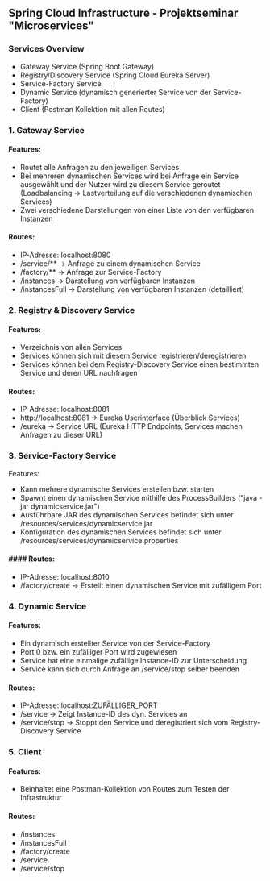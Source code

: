 ## Spring Cloud Infrastructure - Projektseminar "Microservices"
### Services Overview
* Gateway Service (Spring Boot Gateway)
* Registry/Discovery Service (Spring Cloud Eureka Server)
* Service-Factory Service
* Dynamic Service (dynamisch generierter Service von der Service-Factory)
* Client (Postman Kollektion mit allen Routes)

### 1. Gateway Service
#### Features:
* Routet alle Anfragen zu den jeweiligen Services
* Bei mehreren dynamischen Services wird bei Anfrage ein Service ausgewählt und der Nutzer wird zu diesem Service geroutet (Loadbalancing -> Lastverteilung auf die verschiedenen dynamischen Services)
* Zwei verschiedene Darstellungen von einer Liste von den verfügbaren Instanzen
#### Routes:
* IP-Adresse: localhost:8080
* /service/** -> Anfrage zu einem dynamischen Service
* /factory/** -> Anfrage zur Service-Factory
* /instances -> Darstellung von verfügbaren Instanzen
* /instancesFull -> Darstellung von verfügbaren Instanzen (detailliert)

### 2. Registry & Discovery Service
#### Features:
* Verzeichnis von allen Services
* Services können sich mit diesem Service registrieren/deregistrieren
* Services können bei dem Registry-Discovery Service einen bestimmten Service und deren URL nachfragen
#### Routes:
* IP-Adresse: localhost:8081
* http://localhost:8081 -> Eureka Userinterface (Überblick Services)
* /eureka -> Service URL (Eureka HTTP Endpoints, Services machen Anfragen zu dieser URL)

### 3. Service-Factory Service
Features:
* Kann mehrere dynamische Services erstellen bzw. starten
* Spawnt einen dynamischen Service mithilfe des ProcessBuilders ("java -jar dynamicservice.jar")
* Ausführbare JAR des dynamischen Services befindet sich unter /resources/services/dynamicservice.jar
* Konfiguration des dynamischen Services befindet sich unter /resources/services/dynamicservice.properties
#### #### Routes:
* IP-Adresse: localhost:8010
* /factory/create -> Erstellt einen dynamischen Service mit zufälligem Port

### 4. Dynamic Service
#### Features:
* Ein dynamisch erstellter Service von der Service-Factory
* Port 0 bzw. ein zufälliger Port wird zugewiesen
* Service hat eine einmalige zufällige Instance-ID zur Unterscheidung
* Service kann sich durch Anfrage an /service/stop selber beenden
#### Routes:
* IP-Adresse: localhost:ZUFÄLLIGER_PORT
* /service -> Zeigt Instance-ID des dyn. Services an
* /service/stop -> Stoppt den Service und deregistriert sich vom Registry-Discovery Service

### 5. Client
#### Features:
* Beinhaltet eine Postman-Kollektion von Routes zum Testen der Infrastruktur
#### Routes:
* /instances
* /instancesFull
* /factory/create
* /service
* /service/stop

